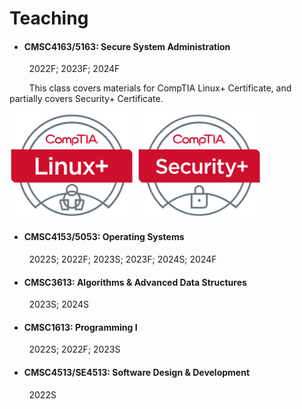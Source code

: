 # Teaching

- <h4 id="SSA">CMSC4163/5163: Secure System Administration</h4>
<p> &nbsp; &nbsp; &nbsp; &nbsp; 2022F; 2023F; 2024F</p>
<p> &nbsp; &nbsp; &nbsp; &nbsp; This class covers materials for CompTIA Linux+ Certificate, and partially covers Security+ Certificate. </p>

<img src="../pics/logolinuxplus.png" width=" 200" border=0 alt=""> </img> <img src="../pics/logosecurityplus.png" width=" 200" border=0 alt=""> </img>


- <h4 id="OS">CMSC4153/5053: Operating Systems</h4>
<p> &nbsp; &nbsp; &nbsp; &nbsp; 2022S; 2022F; 2023S; 2023F; 2024S; 2024F </p>

- <h4 id="DS">CMSC3613: Algorithms & Advanced Data Structures</h4>
<p> &nbsp; &nbsp; &nbsp; &nbsp; 2023S; 2024S </p>

- <h4 id="P1">CMSC1613: Programming I</h4>
<p> &nbsp; &nbsp; &nbsp; &nbsp; 2022S; 2022F; 2023S </p>

- <h4 id="SDD">CMSC4513/SE4513: Software Design & Development</h4>
<p> &nbsp; &nbsp; &nbsp; &nbsp; 2022S</p>

